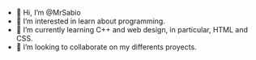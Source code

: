 - 👋 Hi, I’m @MrSabio
- 👀 I’m interested in learn about programming.
- 🌱 I’m currently learning C++ and web design, in particular, HTML and CSS.
- 💞️ I’m looking to collaborate on my differents proyects.

<!---
MrSabio/MrSabio is a ✨ special ✨ repository because its `README.md` (this file) appears on your GitHub profile.
You can click the Preview link to take a look at your changes.
--->
